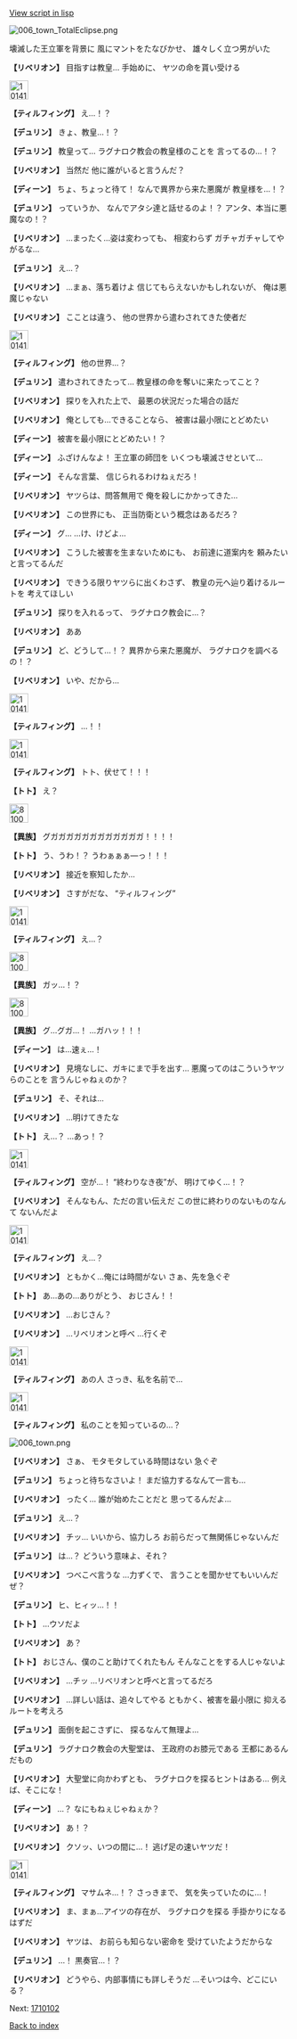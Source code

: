 [View script in lisp](../scripts/1710101.txt)

![006_town_TotalEclipse.png](../images/backgrounds/006_town_TotalEclipse.png)

壊滅した王立軍を背景に
風にマントをたなびかせ、
雄々しく立つ男がいた

**【リベリオン】**
目指すは教皇…
手始めに、
ヤツの命を貰い受ける

<img src="../images/units/101411.png" alt="101411.png" height="34"/>

**【ティルフィング】**
え…！？

**【デュリン】**
きょ、教皇…！？

**【デュリン】**
教皇って…
ラグナロク教会の教皇様のことを
言ってるの…！？

**【リベリオン】**
当然だ
他に誰がいると言うんだ？

**【ディーン】**
ちょ、ちょっと待て！
なんで異界から来た悪魔が
教皇様を…！？

**【デュリン】**
っていうか、
なんでアタシ達と話せるのよ！？
アンタ、本当に悪魔なの！？

**【リベリオン】**
…まったく…姿は変わっても、
相変わらず
ガチャガチャしてやがるな…

**【デュリン】**
え…？

**【リベリオン】**
…まぁ、落ち着けよ
信じてもらえないかもしれないが、
俺は悪魔じゃない

**【リベリオン】**
こことは違う、
他の世界から遣わされてきた使者だ

<img src="../images/units/101411.png" alt="101411.png" height="34"/>

**【ティルフィング】**
他の世界…？

**【デュリン】**
遣わされてきたって…
教皇様の命を奪いに来たってこと？

**【リベリオン】**
探りを入れた上で、
最悪の状況だった場合の話だ

**【リベリオン】**
俺としても…できることなら、
被害は最小限にとどめたい

**【ディーン】**
被害を最小限にとどめたい！？

**【ディーン】**
ふざけんなよ！
王立軍の師団を
いくつも壊滅させといて…

**【ディーン】**
そんな言葉、
信じられるわけねぇだろ！

**【リベリオン】**
ヤツらは、問答無用で
俺を殺しにかかってきた…

**【リベリオン】**
この世界にも、
正当防衛という概念はあるだろ？

**【ディーン】**
グ…
…け、けどよ…

**【リベリオン】**
こうした被害を生まないためにも、
お前達に道案内を
頼みたいと言ってるんだ

**【リベリオン】**
できうる限りヤツらに出くわさず、
教皇の元へ辿り着けるルートを
考えてほしい

**【デュリン】**
探りを入れるって、
ラグナロク教会に…？

**【リベリオン】**
ああ

**【デュリン】**
ど、どうして…！？
異界から来た悪魔が、
ラグナロクを調べるの！？

**【リベリオン】**
いや、だから…

<img src="../images/units/101411.png" alt="101411.png" height="34"/>

**【ティルフィング】**
…！！

<img src="../images/units/101411.png" alt="101411.png" height="34"/>

**【ティルフィング】**
トト、伏せて！！！

**【トト】**
え？

<img src="../images/units/810004.png" alt="810004.png" height="34"/>

**【異族】**
グガガガガガガガガガガガガ！！！！

**【トト】**
う、うわ！？
うわぁぁぁ―っ！！！

**【リベリオン】**
接近を察知したか…

**【リベリオン】**
さすがだな、
“ティルフィング”

<img src="../images/units/101411.png" alt="101411.png" height="34"/>

**【ティルフィング】**
え…？

<img src="../images/units/810004.png" alt="810004.png" height="34"/>

**【異族】**
ガッ…！？

<img src="../images/units/810004.png" alt="810004.png" height="34"/>

**【異族】**
グ…グガ…！
…ガハッ！！！

**【ディーン】**
は…速ぇ…！

**【リベリオン】**
見境なしに、ガキにまで手を出す…
悪魔ってのはこういうヤツらのことを
言うんじゃねぇのか？

**【デュリン】**
そ、それは…

**【リベリオン】**
…明けてきたな

**【トト】**
え…？
…あっ！？

<img src="../images/units/101411.png" alt="101411.png" height="34"/>

**【ティルフィング】**
空が…！
“終わりなき夜”が、
明けてゆく…！？

**【リベリオン】**
そんなもん、ただの言い伝えだ
この世に終わりのないものなんて
ないんだよ

<img src="../images/units/101411.png" alt="101411.png" height="34"/>

**【ティルフィング】**
え…？

**【リベリオン】**
ともかく…俺には時間がない
さぁ、先を急ぐぞ

**【トト】**
あ…あの…ありがとう、
おじさん！！

**【リベリオン】**
…おじさん？

**【リベリオン】**
…リベリオンと呼べ
…行くぞ

<img src="../images/units/101411.png" alt="101411.png" height="34"/>

**【ティルフィング】**
あの人
さっき、私を名前で…

<img src="../images/units/101411.png" alt="101411.png" height="34"/>

**【ティルフィング】**
私のことを知っているの…？

![006_town.png](../images/backgrounds/006_town.png)

**【リベリオン】**
さぁ、
モタモタしている時間はない
急ぐぞ

**【デュリン】**
ちょっと待ちなさいよ！
まだ協力するなんて一言も…

**【リベリオン】**
ったく…
誰が始めたことだと
思ってるんだよ…

**【デュリン】**
え…？

**【リベリオン】**
チッ…
いいから、協力しろ
お前らだって無関係じゃないんだ

**【デュリン】**
は…？
どういう意味よ、それ？

**【リベリオン】**
つべこべ言うな
…力ずくで、
言うことを聞かせてもいいんだぜ？

**【デュリン】**
ヒ、ヒィッ…！！

**【トト】**
…ウソだよ

**【リベリオン】**
あ？

**【トト】**
おじさん、僕のこと助けてくれたもん
そんなことをする人じゃないよ

**【リベリオン】**
…チッ
…リベリオンと呼べと言ってるだろ

**【リベリオン】**
…詳しい話は、追々してやる
ともかく、被害を最小限に
抑えるルートを考えろ

**【デュリン】**
面倒を起こさずに、
探るなんて無理よ…

**【デュリン】**
ラグナロク教会の大聖堂は、
王政府のお膝元である
王都にあるんだもの

**【リベリオン】**
大聖堂に向かわずとも、
ラグナロクを探るヒントはある…
例えば、そこにな！

**【ディーン】**
…？
なにもねぇじゃねぇか？

**【リベリオン】**
あ！？

**【リベリオン】**
クソッ、いつの間に…！
逃げ足の速いヤツだ！

<img src="../images/units/101411.png" alt="101411.png" height="34"/>

**【ティルフィング】**
マサムネ…！？
さっきまで、
気を失っていたのに…！

**【リベリオン】**
ま、まぁ…アイツの存在が、
ラグナロクを探る
手掛かりになるはずだ

**【リベリオン】**
ヤツは、
お前らも知らない密命を
受けていたようだからな

**【デュリン】**
…！
黒奏官…！？

**【リベリオン】**
どうやら、内部事情にも詳しそうだ
…そいつは今、どこにいる？

Next: [1710102](1710102.md)

[Back to index](index.md)
